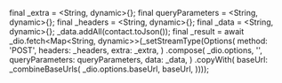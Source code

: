 final _extra = <String, dynamic>{};
    final queryParameters = <String, dynamic>{};
    final _headers = <String, dynamic>{};
    final _data = <String, dynamic>{};
    _data.addAll(contact.toJson());
    final _result =
        await _dio.fetch<Map<String, dynamic>>(_setStreamType<Contact>(Options(
      method: 'POST',
      headers: _headers,
      extra: _extra,
    )
            .compose(
              _dio.options,
              '',
              queryParameters: queryParameters,
              data: _data,
            )
            .copyWith(
                baseUrl: _combineBaseUrls(
              _dio.options.baseUrl,
              baseUrl,
            ))));